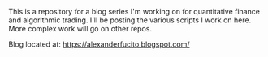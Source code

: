 This is a repository for a blog series I'm working on for quantitative finance and algorithmic trading. I'll be posting the various scripts I work on here. More complex work will go on other repos.

Blog located at: https://alexanderfucito.blogspot.com/
